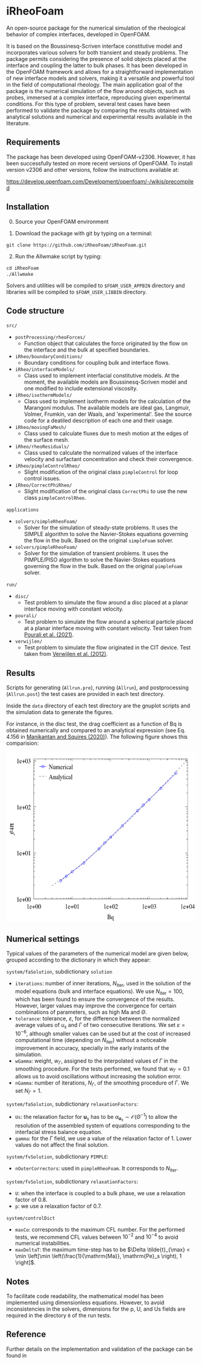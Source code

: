 # iRheoFoam

An open-source package for the numerical simulation of the rheological behavior of complex interfaces, developed in OpenFOAM. 

It is based on the Boussinesq-Scriven interface constitutive model and incorporates various solvers for both transient and steady problems. The package permits considering the presence of solid objects placed at the interface and coupling the latter to bulk phases. It has been developed in the OpenFOAM framework and allows for a straightforward implementation of new interface models and solvers, making it a versatile and powerful tool in the field of computational rheology. The main application goal of the package is the numerical simulation of the flow around objects, such as probes, immersed at a complex interface, reproducing given experimental conditions. For this type of problem, several test cases have been performed to validate the package by comparing the results obtained with analytical solutions and numerical and experimental results available in the literature.

## Requirements
The package has been developed using OpenFOAM-v2306. However, it has been successfully tested on more recent versions of OpenFOAM. To install version v2306 and other versions, follow the instructions available at:

https://develop.openfoam.com/Development/openfoam/-/wikis/precompiled

## Installation
0. Source your OpenFOAM environment

1. Download the package with git by typing on a terminal:
```
git clone https://github.com/iRheoFoam/iRheoFoam.git
```

2.  Run the Allwmake script by typing:
```
cd iRheoFoam
./Allwmake
```

Solvers and utilities will be compiled to `$FOAM_USER_APPBIN` directory and libraries will be compiled to `$FOAM_USER_LIBBIN` directory.

## Code structure
`src/`
* `postProcessing/rheoForces/`
	* Function object that calculates the force originated by the flow on the interface and the bulk at specified boundaries.
* `iRheo/boundaryConditions/`
	* Boundary conditions for coupling bulk and interface flows.
* `iRheo/interfaceModels/`
	* Class used to implement interfacial constitutive models. At the moment, the available models are Boussinesq-Scriven model and one modified to include extensional viscosity.
* `iRheo/isothermModels/`
	* Class used to implement isotherm models for the calculation of the Marangoni modulus. The available models are ideal gas, Langmuir, Volmer, Frumkin, van der Waals, and 'experimental'. See the source code for a deatiled description of each one and their usage.
* `iRheo/movingFaMesh/`
	* Class used to calculate fluxes due to mesh motion at the edges of the surface mesh.
* `iRheo/rheoResiduals/`
	* Class used to calculate the normalized values of the interface velocity and surfactant concentration and check their convergence.
* `iRheo/pimpleControlRheo/`
	* Slight modification of the original class `pimpleControl` for loop control issues.
* `iRheo/CorrectPhiRheo/`
	* Slight modification of the original class `CorrectPhi` to use the new class `pimpleControlRheo`.

`applications`
- `solvers/simpleRheoFoam/`
	- Solver for the simulation of steady-state problems. It uses the SIMPLE algorithm to solve the Navier-Stokes equations governing the flow in the bulk. Based on the original `simpleFoam` solver.
- `solvers/pimpleRheoFoam/`
	- Solver for the simulation of transient problems. It uses the PIMPLE/PISO algorithm to solve the Navier-Stokes equations governing the flow in the bulk. Based on the original `pimpleFoam` solver.

`run/`
- `disc/`
	 - Test problem to simulate the flow around a disc placed at a planar interface moving with constant velocity.
- `pourali/`
	 - Test problem to simulate the flow around a spherical particle placed at a planar interface moving with constant velocity. Test taken from [Pourali et al. (2021)](https://doi.org/10.1063/5.0050936).
- `verwijlen/`
	 - Test problem to simulate the flow originated in the CIT device. Test taken from [Verwijlen et al. (2012)](http://dx.doi.org/10.1122/1.4733717).

## Results
Scripts for generating (`Allrun.pre`), running (`Allrun`), and postprocessing (`Allrun.post`) the test cases are provided in each test directory. 

Inside the `data` directory of each test directory are the gnuplot scripts and the simulation data to generate the figures. 

For instance, in the disc test, the drag coefficient as a function of Bq is obtained numerically and compared to an analytical expression (see Eq. 4.156 in [Manikantan and Squires (2020)](https://doi.org/10.1017/jfm.2020.170)). The following figure shows this comparision:

<p align="center"> 
<img src="doc/disc-fBq.png" width="600" height="450" >
</p>

## Numerical settings
Typical values of the parameters of the numerical model are given below, grouped according to the dictionary in which they appear:

`system/faSolution`, subdictionary `solution`
- `iterations`: number of inner iterations, $N_\mathrm{iter}$, used in the solution of the model equations (bulk and interface equations). We use $N_\mathrm{iter} = 100$, which has been found to ensure the convergence of the results. However, larger values may improve the convergence for certain combinations of parameters, such as high Ma and $\Theta$.
- `tolerance`: tolerance, $\varepsilon$, for the difference between the normalized average values of $u_s$ and $\Gamma$ of two consecutive iterations. We set $\varepsilon =10^{-6}$, although smaller values can be used but at the cost of increased computational time (depending on $N_\mathrm{iter}$) without a noticeable improvement in accuracy, specially in the early instants of the simulation.
- `wGamma`: weight, $w_\Gamma$, assigned to the interpolated values of $\Gamma$ in the smoothing procedure. For the tests performed, we found that $w_\Gamma = 0.1$ allows us to avoid oscillations without increasing the solution error.
- `nGamma`: number of iterations, $N_\Gamma$, of the smoothing procedure of $\Gamma$. We set $N_\Gamma = 1$.

`system/faSolution`, subdictionary `relaxationFactors`:
 - `Us`: the relaxation factor for $\mathbf u_{s}$ has to be $\alpha_{\mathbf{u}_s}\sim \mathcal{O}(\Theta^{-1})$ to allow the resolution of the assembled system of equations corresponding to the interfacial stress balance equation.
 - `gamma`: for the $\Gamma$ field, we use a value of the relaxation factor of 1. Lower values do not affect the final solution.

`system/fvSolution`, subdictionary `PIMPLE`:
 - `nOuterCorrectors`: used in `pimpleRheoFoam`. It corresponds to $N_\mathrm{iter}$.

`system/fvSolution`, subdictionary `relaxationFactors`:
 - `U`: when the interface is coupled to a bulk phase, we use a relaxation factor of 0.8.
 - `p`: we use a relaxation factor of 0.7.
  
`system/controlDict`
- `maxCo`: corresponds to the maximum CFL number. For the performed tests, we recommend CFL values between $10^{-2}$ and $10^{-4}$ to avoid numerical instabilities.
- `maxDeltaT`: the maximum time-step has to be  $\Delta \tilde{t}_{\max} < \min \left[\min \left(\frac{1}{\mathrm{Ma}}, \mathrm{Pe}_s \right), 1 \right]$.

## Notes
To facilitate code readability, the mathematical model has been implemented using dimensionless equations. However, to avoid inconsistencies in the solvers, dimensions for the p, U, and Us fields are required in the directory `0` of the run tests.

## Reference
Further details on the implementation and validation of the package can be found in

